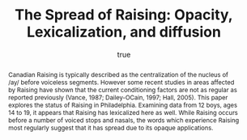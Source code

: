 ---
layout: paper
title: "The Spread of Raising: Opacity, Lexicalization, and diffusion"
year: 2007
author: [ { name: "Josef Fruehwald", url: "https://jofrhwld.github.io" }]
abstract: "Canadian Raising is typically described as the centralization of the nucleus of /ay/ before voiceless segments. 
			However some recent studies in areas affected by Raising have shown that the current conditioning factors are 
			not as regular as reported previously (Vance, 1987; Dailey-OCain, 1997; Hall, 2005). This paper explores the status
			of Raising in Philadelphia. Examining data from 12 boys, ages 14 to 19, it appears that Raising has lexicalized 
			here as well. While Raising occurs before a number of voiced stops and nasals, the words which experience Raising 
			most regularly suggest that it has spread due to its opaque applications."
presented: []
published: ["as Undergraduate Thesis"]
docs: [{format: "Paper", url: "http://repository.upenn.edu/curej/73/" }]
categories: [rpaper]
display-category: Paper
comments: true
---